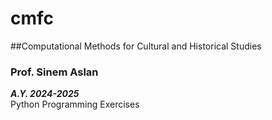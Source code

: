 # cmfc

##Computational Methods for Cultural and Historical Studies
### Prof. Sinem Aslan
***A.Y. 2024-2025*** \
Python Programming Exercises
